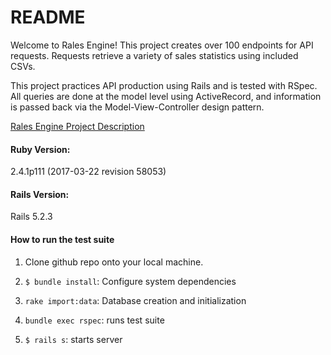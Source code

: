 # README

Welcome to Rales Engine! This project creates over 100 endpoints for API requests. Requests retrieve a variety of sales statistics using included CSVs.

This project practices API production using Rails and is tested with RSpec. All queries are done at the model level using ActiveRecord, and information is passed back via the Model-View-Controller design pattern.

[Rales Engine Project Description](https://backend.turing.io/module3/projects/rails_engine)

#### Ruby Version:
2.4.1p111 (2017-03-22 revision 58053)

#### Rails Version:
Rails 5.2.3

#### How to run the test suite
1. Clone github repo onto your local machine.

1. `$ bundle install`: Configure system dependencies

1. `rake import:data`: Database creation and initialization

1. `bundle exec rspec`: runs test suite

1. `$ rails s`: starts server
